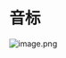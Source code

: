 # 音标
![image.png](https://cdn.nlark.com/yuque/0/2022/png/2725910/1641730863125-b577833c-5a4e-4a30-9497-0edb63aadde2.png#clientId=uf56d82be-e256-4&crop=0&crop=0&crop=1&crop=1&from=paste&height=540&id=u4d45663c&margin=%5Bobject%20Object%5D&name=image.png&originHeight=1080&originWidth=1920&originalType=binary&ratio=1&rotation=0&showTitle=false&size=624926&status=done&style=none&taskId=ud11688e8-b988-4582-9cb2-18eb2a6c19b&title=&width=960)
